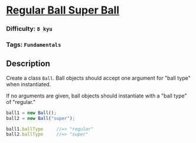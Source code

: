 # [Regular Ball Super Ball](https://www.codewars.com/kata/53f0f358b9cb376eca001079)

### Difficulty: `8 kyu`

### Tags: `Fundamentals`

## Description

Create a class `Ball`. Ball objects should accept one argument for "ball type" when instantiated.

If no arguments are given, ball objects should instantiate with a "ball type" of "regular."

```js
ball1 = new Ball();
ball2 = new Ball("super");

ball1.ballType     //=> "regular"
ball2.ballType     //=> "super"
```